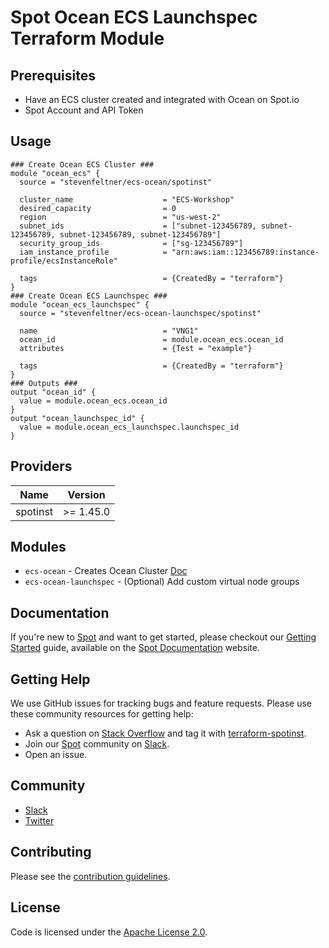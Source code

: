 # Spot Ocean ECS Launchspec Terraform Module

## Prerequisites

* Have an ECS cluster created and integrated with Ocean on Spot.io
* Spot Account and API Token

## Usage
```hcl
### Create Ocean ECS Cluster ###
module "ocean_ecs" {
  source = "stevenfeltner/ecs-ocean/spotinst"

  cluster_name                    = "ECS-Workshop"
  desired_capacity                = 0
  region                          = "us-west-2"
  subnet_ids                      = ["subnet-123456789, subnet-123456789, subnet-123456789, subnet-123456789"]
  security_group_ids              = ["sg-123456789"]
  iam_instance_profile            = "arn:aws:iam::123456789:instance-profile/ecsInstanceRole"

  tags                            = {CreatedBy = "terraform"}
}
### Create Ocean ECS Launchspec ###
module "ocean_ecs_launchspec" {
  source = "stevenfeltner/ecs-ocean-launchspec/spotinst"

  name                            = "VNG1"
  ocean_id                        = module.ocean_ecs.ocean_id
  attributes                      = {Test = "example"}

  tags                            = {CreatedBy = "terraform"}
}
### Outputs ###
output "ocean_id" {
  value = module.ocean_ecs.ocean_id
}
output "ocean_launchspec_id" {
  value = module.ocean_ecs_launchspec.launchspec_id
}
```

## Providers

| Name | Version |
|------|---------|
| spotinst | >= 1.45.0 |

## Modules
* `ecs-ocean` - Creates Ocean Cluster [Doc](https://registry.terraform.io/modules/stevenfeltner/ecs-ocean/spotinst/latest)
* `ecs-ocean-launchspec` - (Optional) Add custom virtual node groups

## Documentation

If you're new to [Spot](https://spot.io/) and want to get started, please checkout our [Getting Started](https://docs.spot.io/connect-your-cloud-provider/) guide, available on the [Spot Documentation](https://docs.spot.io/) website.

## Getting Help

We use GitHub issues for tracking bugs and feature requests. Please use these community resources for getting help:

- Ask a question on [Stack Overflow](https://stackoverflow.com/) and tag it with [terraform-spotinst](https://stackoverflow.com/questions/tagged/terraform-spotinst/).
- Join our [Spot](https://spot.io/) community on [Slack](http://slack.spot.io/).
- Open an issue.

## Community

- [Slack](http://slack.spot.io/)
- [Twitter](https://twitter.com/spot_hq/)

## Contributing

Please see the [contribution guidelines](CONTRIBUTING.md).

## License

Code is licensed under the [Apache License 2.0](LICENSE).